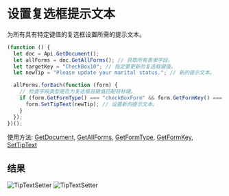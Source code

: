 # 设置复选框提示文本

为所有具有特定键值的复选框设置所需的提示文本。

```ts
(function () {
  let doc = Api.GetDocument();
  let allForms = doc.GetAllForms(); // 获取所有表单字段。
  let targetKey = "CheckBox10"; // 指定要更新的复选框键值。
  let newTip = "Please update your marital status."; // 新的提示文本。

  allForms.forEach(function (form) {
    // 检查字段类型是否为复选框且键值匹配目标键。
    if (form.GetFormType() === "checkBoxForm" && form.GetFormKey() === targetKey) {
      form.SetTipText(newTip); // 设置新的提示文本。
    }
  });
})();
```

使用方法: [GetDocument](../../../../office-api/usage-api/text-document-api/Api/Methods/GetDocument.md), [GetAllForms](../../../../office-api/usage-api/form-api/ApiDocument/Methods/GetAllForms.md), [GetFormType](../../../../office-api/usage-api/form-api/ApiFormBase/Methods/GetFormType.md), [GetFormKey](../../../../office-api/usage-api/form-api/ApiFormBase/Methods/GetFormKey.md), [SetTipText](../../../../office-api/usage-api/form-api/ApiCheckBoxForm/Methods/SetTipText.md)

## 结果

![TipTextSetter](/assets/images/plugins/set-checkbox-tip-text.png#gh-light-mode-only)
![TipTextSetter](/assets/images/plugins/set-checkbox-tip-text.dark.png#gh-dark-mode-only)
